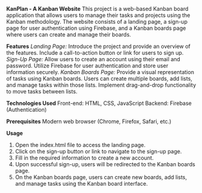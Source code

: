 **KanPlan - A Kanban Website**
This project is a web-based Kanban board application that allows users to manage their tasks and projects using the Kanban methodology. The website consists of a landing page, a sign-up page for user authentication using Firebase, and a Kanban boards page where users can create and manage their boards.

**Features**
_Landing Page:_ Introduce the project and provide an overview of the features. Include a call-to-action button or link for users to sign up.
_Sign-Up Page:_ Allow users to create an account using their email and password. Utilize Firebase for user authentication and store user information securely.
_Kanban Boards Page:_ Provide a visual representation of tasks using Kanban boards. Users can create multiple boards, add lists, and manage tasks within those lists. Implement drag-and-drop functionality to move tasks between lists.

**Technologies Used**
Front-end: HTML, CSS, JavaScript
Backend: Firebase (Authentication)

**Prerequisites**
Modern web browser (Chrome, Firefox, Safari, etc.)

**Usage**
1) Open the index.html file to access the landing page.
2) Click on the sign-up button or link to navigate to the sign-up page.
3) Fill in the required information to create a new account.
4) Upon successful sign-up, users will be redirected to the Kanban boards page.
5) On the Kanban boards page, users can create new boards, add lists, and manage tasks using the Kanban board interface.
